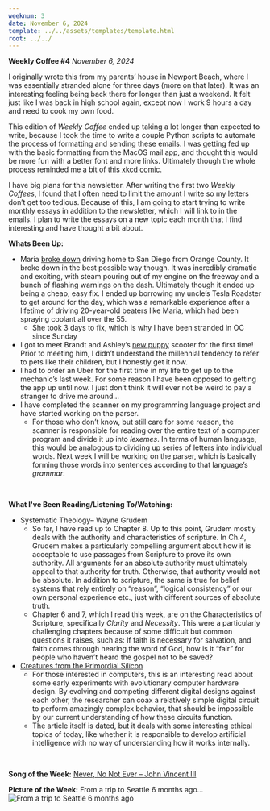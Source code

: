 ```yaml
---
weeknum: 3
date: November 6, 2024
template: ../../assets/templates/template.html
root: ../../
---
```

**Weekly Coffee #4**
*November 6, 2024*

I originally wrote this from my parents’ house in Newport Beach, where I was essentially stranded alone for three days (more on that later). It was an interesting feeling being back there for longer than just a weekend. It felt just like I was back in high school again, except now I work 9 hours a day and need to cook my own food.

This edition of *Weekly Coffee* ended up taking a lot longer than expected to write, because I took the time to write a couple Python scripts to automate the process of formatting and sending these emails. I was getting fed up with the basic formatting from the MacOS mail app, and thought this would be more fun with a better font and more links. Ultimately though the whole process reminded me a bit of [this xkcd comic](https://xkcd.com/1319/).

I have big plans for this newsletter. After writing the first two *Weekly Coffees*, I found that I often need to limit the amount I write so my letters don’t get too tedious. Because of this, I am going to start trying to write monthly essays in addition to the newsletter, which I will link to in the emails. I plan to write the essays on a new topic each month that I find interesting and have thought a bit about.
<br>

**Whats Been Up:**

  - Maria [broke down](https://curtisbucher.com/media/wc3_maria.jpeg) driving home to San Diego from Orange County. It broke down in the best possible way though. It was incredibly dramatic and exciting, with steam pouring out of my engine on the freeway and a bunch of flashing warnings on the dash. Ultimately though it ended up being a cheap, easy fix. I ended up borrowing my uncle’s Tesla Roadster to get around for the day, which was a remarkable experience after a lifetime of driving 20-year-old beaters like Maria, which had been spraying coolant all over the 55.
    - She took 3 days to fix, which is why I have been stranded in OC since Sunday
  - I got to meet Brandt and Ashley’s [new puppy](https://curtisbucher.com/media/wc3_puppy.jpeg) scooter for the first time! Prior to meeting him, I didn’t understand the millennial tendency to refer to pets like their children, but I honestly get it now.
  - I had to order an Uber for the first time in my life to get up to the mechanic’s last week. For some reason I have been opposed to getting the app up until now. I just don’t think it will ever not be weird to pay a stranger to drive me around…
  - I have completed the scanner on my programming language project and have started working on the parser.
    - For those who don’t know, but still care for some reason, the scanner is responsible for reading over the entire text of a computer program and divide it up into *lexemes*. In terms of human language, this would be analogous to dividing up series of letters into individual words. Next week I will be working on the parser, which is basically forming those words into sentences according to that language’s *grammar*.
<br>

**What I've Been Reading/Listening To/Watching:**

  - Systematic Theology– Wayne Grudem
    - So far, I have read up to Chapter 8. Up to this point, Grudem mostly deals with the authority and characteristics of scripture. In Ch.4, Grudem makes a particularly compelling argument about how it is acceptable to use passages from Scripture to prove its own authority. All arguments for an absolute authority must ultimately appeal to that authority for truth. Otherwise, that authority would not be absolute. In addition to scripture, the same is true for belief systems that rely entirely on “reason”, “logical consistency” or our own personal experience etc., just with different sources of absolute truth.
    - Chapter 6 and 7, which I read this week, are on the Characteristics of Scripture, specifically *Clarity* and *Necessity*. This were a particularly challenging chapters because of some difficult but common questions it raises, such as: If faith is necessary for salvation, and faith comes through hearing the word of God, how is it “fair” for people who haven’t heard the gospel not to be saved?
  - [Creatures from the Primordial Silicon](https://www.netscrap.com/netscrap_detail.cfm?scrap_id=73)
    - For those interested in computers, this is an interesting read about some early experiments with evolutionary computer hardware design. By evolving and competing different digital designs against each other, the researcher can coax a relatively simple digital circuit to perform amazingly complex behavior, that should be impossible by our current understanding of how these circuits function.
    - The article itself is dated, but it deals with some interesting ethical topics of today, like whether it is responsible to develop artificial intelligence with no way of understanding how it works internally.
<br>

**Song of the Week:**
  [Never, No Not Ever – John Vincent III](https://open.spotify.com/track/0L3RnOmyfM0MrrzNbmWZ25?si=0a4ef57cd33e44c4&nd=1&dlsi=9f2aa78593614bc6)
<br>

**Picture of the Week:**
From a trip to Seattle 6 months ago...
  ![From a trip to Seattle 6 months ago](https://curtisbucher.com/media/wc3_boats.JPG)
